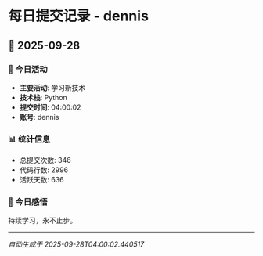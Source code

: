 # 每日提交记录 - dennis

## 📅 2025-09-28

### 🎯 今日活动
- **主要活动**: 学习新技术
- **技术栈**: Python
- **提交时间**: 04:00:02
- **账号**: dennis

### 📊 统计信息
- 总提交次数: 346
- 代码行数: 2996
- 活跃天数: 636

### 💭 今日感悟
持续学习，永不止步。

---
*自动生成于 2025-09-28T04:00:02.440517*
